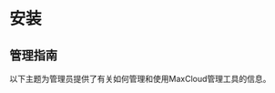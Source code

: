 # 安装

## 管理指南 <a id="administration-guide"></a>

以下主题为管理员提供了有关如何管理和使用MaxCloud管理工具的信息。

[  
](https://knative.dev/docs/getting-started/next-steps/)




